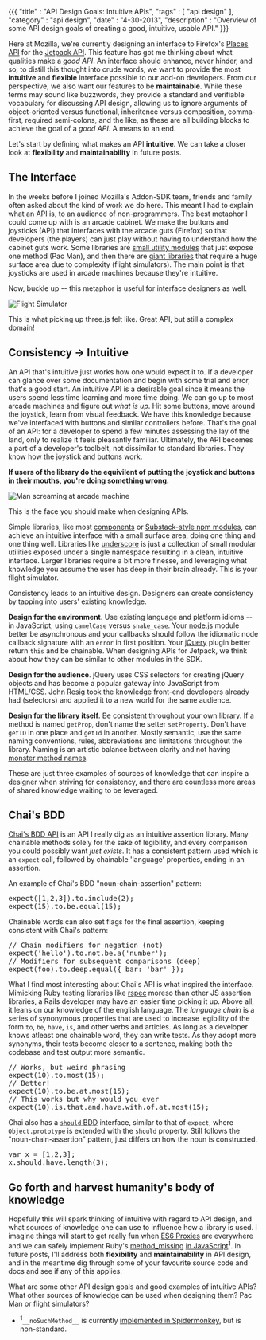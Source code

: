 {{{
  "title" : "API Design Goals: Intuitive APIs",
  "tags" : [ "api design" ],
  "category" : "api design",
  "date" : "4-30-2013",
  "description" : "Overview of some API design goals of creating a good, intuitive, usable API."
}}}

Here at Mozilla, we're currently designing an interface to Firefox's [Places API](https://developer.mozilla.org/en-US/docs/Places) for the [Jetpack API](https://developer.mozilla.org/en-US/docs/Jetpack). This feature has got me thinking about what qualities make a *good API*. An interface should enhance, never hinder, and so, to distill this thought into crude words, we want to provide the most **intuitive** and **flexible** interface possible to our add-on developers. From our perspective, we also want our features to be **maintainable**. While these terms may sound like buzzwords, they provide a standard and verifiable vocabulary for discussing API design, allowing us to ignore arguments of object-oriented versus functional, inheritence versus composition, comma-first, required semi-colons, and the like, as these are all building blocks to achieve the goal of a *good API*. A means to an end.

Let's start by defining what makes an API **intuitive**. We can take a closer look at **flexibility** and **maintainability** in future posts.

## The Interface

In the weeks before I joined Mozilla's Addon-SDK team, friends and family often asked about the kind of work we do here. This meant I had to explain what an API is, to an audience of non-programmers. The best metaphor I could come up with is an arcade cabinet. We make the buttons and joysticks (API) that interfaces with the arcade guts (Firefox) so that developers (the players) can just play without having to understand how the cabinet guts work. Some libraries are [small utility modules](https://github.com/substack/camelize) that just expose one method (Pac Man), and then there are [giant libraries](https://github.com/mrdoob/three.js/) that require a huge surface area due to complexity (flight simulators). The main point is that joysticks are used in arcade machines because they're intuitive.

Now, buckle up -- this metaphor is useful for interface designers as well.

<img src="/img/posts/flight-simulator.jpg" alt="Flight Simulator" class="center" />
<p class="caption">This is what picking up three.js felt like. Great API, but still a complex domain!</p>

## Consistency -> Intuitive

An API that's intuitive just works how one would expect it to. If a developer can glance over some documentation and begin with some trial and error, that's a good start. An intuitive API is a desirable goal since it means the users spend less time learning and more time doing. We can go up to most arcade machines and figure out *what is up*. Hit some buttons, move around the joystick, learn from visual feedback. We have this knowledge because we've interfaced with buttons and similar controllers before. That's the goal of an API: for a developer to spend a few minutes assessing the lay of the land, only to realize it feels pleasantly familiar. Ultimately, the API becomes a part of a developer's toolbelt, not dissimilar to standard libraries. They know how the joystick and buttons work.

**If users of the library do the equivilent of putting the joystick and buttons in their mouths, you're doing something wrong.**

<img src="/img/posts/small-arcade-machine.jpeg" alt="Man screaming at arcade machine" class="center" />
<p class="caption">This is the face you should make when designing APIs.</p>

Simple libraries, like most [components](https://github.com/component/component/wiki/Components) or [Substack-style npm modules](https://npmjs.org/~substack), can achieve an intuitive interface with a small surface area, doing one thing and one thing well. Libraries like [underscore](http://underscorejs.org/) is just a collection of small modular utilities exposed under a single namespace resulting in a clean, intuitive interface. Larger libraries require a bit more finesse, and leveraging what knowledge you assume the user has deep in their brain already. This is your flight simulator.

Consistency leads to an intuitive design. Designers can create consistency by tapping into users' existing knowledge.

**Design for the environment**. Use existing language and platform idioms -- in JavaScript, using `camelCase` versus `snake_case`. Your [node.js](http://nodejs.org) module better be asynchronous and your callbacks should follow the idiomatic node callback signature with an `error` in first position. Your [jQuery](http://jquery.com) plugin better return `this` and be chainable. When designing APIs for Jetpack, we think about how they can be similar to other modules in the SDK.

**Design for the audience**. jQuery uses CSS selectors for creating jQuery objects and has become a popular gateway into JavaScript from HTML/CSS. [John Resig](http://ejohn.org/) took the knowledge front-end developers already had (selectors) and applied it to a new world for the same audience.

**Design for the library itself**. Be consistent throughout your own library. If a method is named `getProp`, don't name the setter `setProperty`. Don't have `getID` in one place and `getId` in another. Mostly semantic, use the same naming conventions, rules, abbreviations and limitations throughout the library. Naming is an artistic balance between clarity and not having [monster method names](http://stackoverflow.com/a/3670922).

These are just three examples of sources of knowledge that can inspire a designer when striving for consistency, and there are countless more areas of shared knowledge waiting to be leveraged.

## Chai's BDD

[Chai's BDD API](http://chaijs.com/api/bdd/) is an API I really dig as an intuitive assertion library. Many chainable methods solely for the sake of legibility, and every comparison you could possibly want *just exists*. It has a consistent pattern used which is an `expect` call, followed by chainable 'language' properties, ending in an assertion.

An example of Chai's BDD "noun-chain-assertion" pattern:

<pre>
expect([1,2,3]).to.include(2);
expect(15).to.be.equal(15);
</pre>

Chainable words can also set flags for the final assertion, keeping consistent with Chai's pattern:

<pre>
// Chain modifiers for negation (not)
expect('hello').to.not.be.a('number');
// Modifiers for subsequent comparisons (deep)
expect(foo).to.deep.equal({ bar: 'bar' });
</pre>

What I find most interesting about Chai's API is what inspired the interface. Mimicking Ruby testing libraries like [rspec](http://rubydoc.info/gems/rspec-expectations/frames) moreso than other JS assertion libraries, a Rails developer may have an easier time picking it up. Above all, it leans on our knowledge of the english language. The *language chain* is a series of synonymous properties that are used to increase legibility of the form `to`, `be`, `have`, `is`, and other verbs and articles. As long as a developer knows atleast one chainable word, they can write tests. As they adopt more synonyms, their tests become closer to a sentence, making both the codebase and test output more semantic.

<pre>
// Works, but weird phrasing
expect(10).to.most(15);
// Better!
expect(10).to.be.at.most(15);
// This works but why would you ever
expect(10).is.that.and.have.with.of.at.most(15);
</pre>

Chai also has a [`should` BDD](http://chaijs.com/guide/styles/#should-section) interface, similar to that of `expect`, where `Object.prototype` is extended with the `should` property. Still follows the "noun-chain-assertion" pattern, just differs on how the noun is constructed.

<pre>
var x = [1,2,3];
x.should.have.length(3);
</pre>

## Go forth and harvest humanity's body of knowledge

Hopefully this will spark thinking of intuitive with regard to API design, and what sources of knowledge one can use to influence how a library is used. I imagine things will start to get really fun when [ES6 Proxies](http://wiki.ecmascript.org/doku.php?id=harmony:direct_proxies) are everywhere and we can safely implement Ruby's [method_missing](http://rubylearning.com/satishtalim/ruby_method_missing.html)  [in JavaScript](https://gist.github.com/paulmillr/1648257)<sup class="footnote">1</sup>. In future posts, I'll address both **flexibility** and **maintainability** in API design, and in the meantime dig through some of your favourite source code and docs and see if any of this applies.

What are some other API design goals and good examples of intuitive APIs? What other sources of knowledge can be used when designing them? Pac Man or flight simulators?

* <sup class="footnote">1</sup>`__noSuchMethod__` is currently [implemented in Spidermonkey](https://developer.mozilla.org/en-US/docs/JavaScript/Reference/Global_Objects/Object/noSuchMethod), but is non-standard.

